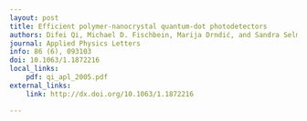 ```yaml
---
layout: post
title: Efficient polymer-nanocrystal quantum-dot photodetectors
authors: Difei Qi, Michael D. Fischbein, Marija Drndić, and Sandra Selmic
journal: Applied Physics Letters
info: 86 (6), 093103
doi: 10.1063/1.1872216
local_links:
    pdf: qi_apl_2005.pdf
external_links:
    link: http://dx.doi.org/10.1063/1.1872216

---
```

